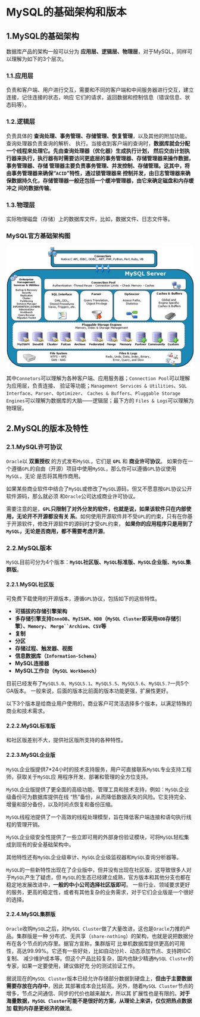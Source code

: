 MySQL的基础架构和版本
================================================================================
## 1.MySQL的基础架构
数据库产品的架构一般可以分为 **应用层、逻辑层、物理层**，对于MySQL，同样可以理解为如下的3个层次。

### 1.1.应用层
负责和客户端、用户进行交互，需要和不同的客户端和中间服务器进行交互，建立连接，记住连接的状态，响应
它们的请求，返回数据和控制信息（错误信息、状态码等）。

### 1.2.逻辑层
负责具体的 **查询处理、事务管理、存储管理、恢复管理**，以及其他的附加功能。查询处理器负责查询的解析、
执行。当接收到客户端的查询时，**数据库就会分配一个线程来处理它。先由查询处理器（优化器）生成执行计划，
然后交由计划执行器来执行，执行器有时需要访问更底层的事务管理器、存储管理器来操作数据，事务管理器、存储
管理器主要负责事务管理、并发控制、存储管理。这其中，将由事务管理器来确保“`ACID`”特性，通过锁管理器来
控制并发，由日志管理器来确保数据持久化，存储管理器一般还包括一个缓冲管理器，由它来确定磁盘和内存缓冲之
间的数据传输**。

### 1.3.物理层
实际物理磁盘（存储）上的数据库文件，比如，数据文件、日志文件等。

### MySQL官方基础架构图

![mysql官方基础架构图](img/mysql_1.jpeg)

其中`Connetors`可以理解为各种客户端、应用服务器；`Connection Pool`可以理解为应用层，负责连接、
验证等功能；`Management Services & Utilities`、`SQL Interface`、`Parser`、`Optimizer`、
`Caches & Buffers`、`Pluggable Storage Engines`可以理解为数据库的大脑——逻辑层；最下方的
`Files & Logs`可以理解为物理层。

## 2.MySQL的版本及特性

### 2.1.MySQL许可协议
`Oracle`以 **双重授权** 的方式发布`MySQL`，它们是 **`GPL`** 和 **商业许可协议**。
如果你在一个遵循`GPL`的自由（开源）项目中使用`MySQL`，那么你可以遵循`GPL`协议使用`MySQL`，无论
是否将其用作商用。

如果某些商业软件中结合了`MySQL`或修改了`MySQL`源码，但又不愿意按`GPL`协议公开软件源码，那么就必须
和`Oracle`公司达成商业许可协议。

需要注意的是，**`GPL`只限制了对外分发的软件，也就是说，如果该软件只在内部使用，无论开不开源都没有关
系**。如何使用开源软件并不受`GPL`的约束，只有在你基于开源软件，修改开源软件的源码时才受`GPL`约束，
**如果你的应用程序只是用到了`MySQL`，无论是否商用，都不需要考虑开源**。

### 2.2.MySQL版本
`MySQL`目前可分为4个版本：**`MySQL`社区版、`MySQL`标准版、`MySQL`企业版、`MySQL`集群版**。

#### 2.2.1.MySQL社区版
可免费下载使用的开源版本，遵循`GPL`协议，包括如下的这些特性。
+ **可插拔的存储引擎架构**
+ **多存储引擎支持`InnoDB`、`MyISAM`、`NDB`（`MySQL Cluster`即采用`NDB`存储引擎）、`Memory`、
`Merge``Archive`、`CSV`等**
+ **复制**
+ **分区**
+ **存储过程、触发器、视图**
+ **信息数据库（`Information-Schema`）**
+ **MySQL连接器**
+ **MySQL工作台（`MySQL Workbench`）**

目前已经发布了`MySQL5.0`、`MySQL5.1`、`MySQL5.5`、`MySQL5.6`、`MySQL5.7`一共5个GA版本。
一般来说，后面的版本比前面的版本功能更强，扩展性更好。

以下3个版本是给商业用户使用的，商业客户可灵活选择多个版本，以满足特殊的商业和技术需求。

#### 2.2.2.MySQL标准版
和社区版差别不大，提供社区版所支持的各种特性。

#### 2.2.3.MySQL企业版
`MySQL`企业版提供7*24小时的技术支持服务，用户可直接联系`MySQL`专业支持工程师，获取关于`MySQL`应
用程序开发、部署和管理的全方位支持。

`MySQL`企业版提供了更全面的高级功能、管理工具和技术支持，例如：`MySQL`企业级备份可为数据库提供在线
“热”备份，从而降低数据丢失的风险。它支持完全、增量和部分备份，以及时间点恢复和备份压缩。

`MySQL`线程池提供了一个高效的线程处理模型，旨在降低客户端连接和语句执行线程的管理开销。

`MySQL`企业级安全性提供了一些立即可用的外部身份验证模块，可将`MySQL`轻松集成到现有的安全基础架构中。

其他特性还有`MySQL`企业级审计、`MySQL`企业级监视器和`MySQL`查询分析器等。

`MySQL`的一些新特性出现在了企业版中，但并没有出现在社区版，这导致很多人对于`MySQL`产生了疑虑，但
`MySQL`的生态已经建立成熟，官方版本和其他分支也都在稳定地发展改进中，**一般的中小公司选择社区版即可**。
一些行业、领域要求更好的服务，更高的稳定性，或者有其他复杂的业务需求，对于它们企业版是一个很好的选择。

#### 2.2.4.MySQL集群版
`Oracle`收购`MySQL`之后，对`MySQL Cluster`做了大量改进，这也是`Oracle`力推的产品。集群版是一种
分布式、无共享（`share-nothing`）的架构，也就是说把数据分布在各个节点的内存里。据官方宣称，集群版可
比单机数据库提供更高的可用性，高达99.99%。它还有一些好处，比如自动分片、动态添加节点、支持跨IDC复制、
减少维护成本等。但这个产品比较复杂，国内也缺少精通`MySQL Cluster`的专家，如果一定要使用，建议做好充
分的测试验证工作。

据说现在的`MySQL Cluster`版本已经允许存储部分数据到硬盘上，**但由于主要数据需要存放在内存中**，因此
其部署成本会比较高。另外，随着`MySQL Cluster`节点的增多，节点之间通信、同步的代价也越来越大，所以其
扩展性也是有限的。**对于海量数据，`MySQL Cluster`可能不是很好的方案，从理论上来讲，仅仅把热点数据加
载到内存是更经济的做法**。
